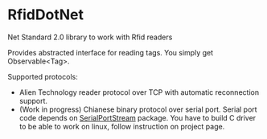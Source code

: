 # RfidDotNet
Net Standard 2.0 library to work with Rfid readers

Provides abstracted interface for reading tags. You simply get Observable\<Tag>.
  
Supported protocols:
  * Alien Technology reader protocol over TCP with automatic reconnection support.
  * (Work in progress) Chianese binary protocol over serial port. Serial port code depends on [SerialPortStream](https://github.com/jcurl/SerialPortStream) package. You have to build C driver to be able to work on linux, follow instruction on project page.

